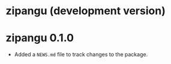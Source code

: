 # zipangu (development version)

# zipangu 0.1.0

* Added a `NEWS.md` file to track changes to the package.

